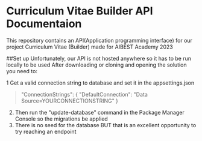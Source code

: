 # Curriculum Vitae Builder API Documentaion
This repository contains an API(Application programming interface) for our project Curriculum Vitae (Builder) 
made for AIBEST Academy 2023

##Set up
Unfortunately, our API is not hosted anywhere so it has to be run locally to be used
After downloading or cloning and opening the solution you need to:

1 Get a valid connection string to database and set it in the appsettings.json
>
> "ConnectionStrings": {
>   "DefaultConnection": "Data Source=YOURCONNECTIONSTRING"
> }
>
2. Then run the "update-database" command in the Package Manager Console so the migrations be applied
3. There is no seed for the database BUT that is an excellent opportunity to try reaching an endpoint

